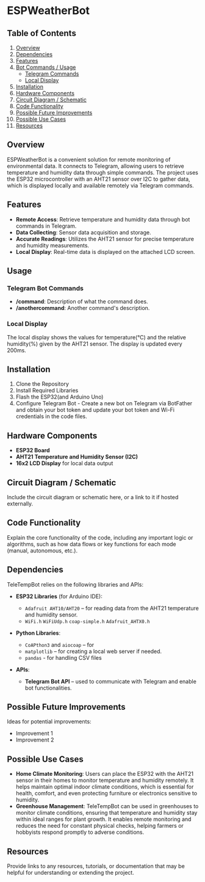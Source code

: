 # ESPWeatherBot


## Table of Contents

1. [Overview](#overview)
2. [Dependencies](#dependencies)
3. [Features](#features)
4. [Bot Commands / Usage](#bot-commands--usage)
    - [Telegram Commands](#telegram-commands)
    - [Local Display](#local-display)
5. [Installation](#installation)
6. [Hardware Components](#hardware-components)
7. [Circuit Diagram / Schematic](#circuit-diagram--schematic)
8. [Code Functionality](#code-functionality)
9. [Possible Future Improvements](#possible-future-improvements)
10. [Possible Use Cases](#possible-use-cases)
11. [Resources](#resources)


## Overview

ESPWeatherBot is a convenient solution for remote monitoring of environmental data. It connects to Telegram, allowing users to retrieve temperature and humidity data through simple commands. The project uses the ESP32 microcontroller with an AHT21 sensor over I2C to gather data, which is displayed locally and available remotely via Telegram commands.


## Features

- **Remote Access**: Retrieve temperature and humidity data through bot commands in Telegram.
- **Data Collecting**: Sensor data acquisition and storage.
- **Accurate Readings**: Utilizes the AHT21 sensor for precise temperature and humidity measurements.
- **Local Display**: Real-time data is displayed on the attached LCD screen.


## Usage

### Telegram Bot Commands


- **/command**: Description of what the command does.
- **/anothercommand**: Another command's description.

### Local Display

The local display shows the values for temperature(°C) and the relative humidity(%) given by the AHT21 sensor. The display is updated every 200ms.


## Installation

1. Clone the Repository
2. Install Required Libraries
3. Flash the ESP32(and Arduino Uno)
4. Configure Telegram Bot - Create a new bot on Telegram via BotFather and obtain your bot token and update your bot token and Wi-Fi credentials in the code files.

## Hardware Components

- **ESP32 Board**
- **AHT21 Temperature and Humidity Sensor (I2C)**
- **16x2 LCD Display** for local data output



## Circuit Diagram / Schematic

Include the circuit diagram or schematic here, or a link to it if hosted externally.


## Code Functionality

Explain the core functionality of the code, including any important logic or algorithms, such as how data flows or key functions for each mode (manual, autonomous, etc.).

## Dependencies

TeleTempBot relies on the following libraries and APIs:

- **ESP32 Libraries** (for Arduino IDE):
  - `Adafruit AHT10/AHT20` – for reading data from the AHT21 temperature and humidity sensor.
  - `WiFi.h` `WiFiUdp.h` `coap-simple.h` `Adafruit_AHTX0.h`
- **Python Libraries**:
  - `CoAPthon3` and `aiocoap` – for 
  - `matplotlib` – for creating a local web server if needed.
  - `pandas` - for handling CSV files

- **APIs**:
  - **Telegram Bot API** – used to communicate with Telegram and enable bot functionalities.


## Possible Future Improvements

Ideas for potential improvements:
- Improvement 1
- Improvement 2


## Possible Use Cases

- **Home Climate Monitoring**: Users can place the ESP32 with the AHT21 sensor in their homes to monitor temperature and humidity remotely. It helps maintain optimal indoor climate conditions, which is essential for health, comfort, and even protecting furniture or electronics sensitive to humidity.
- **Greenhouse Management**: TeleTempBot can be used in greenhouses to monitor climate conditions, ensuring that temperature and humidity stay within ideal ranges for plant growth. It enables remote monitoring and reduces the need for constant physical checks, helping farmers or hobbyists respond promptly to adverse conditions.




## Resources

Provide links to any resources, tutorials, or documentation that may be helpful for understanding or extending the project.


